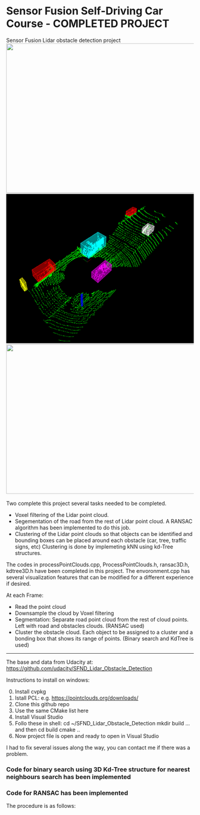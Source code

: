 # Sensor Fusion Self-Driving Car Course - COMPLETED PROJECT

Sensor Fusion Lidar obstacle detection project
<img src="media/ObstacleDetectionFPS.gif" width="700" height="400" />
<img src="media/dataset_1.png" width="700" height="400" />
<img src="media/dataset_2.gif" width="700" height="400" />

Two complete this project several tasks needed to be completed.
- Voxel filtering of the Lidar point cloud.
- Segementation of the road from the rest of Lidar point cloud. A RANSAC algorithm has been implemented to do this job.
- Clustering of the Lidar point clouds so that objects can be identified and bounding boxes can be placed around each obstacle (car, tree, traffic signs, etc)
Clustering is done by implemeting kNN using kd-Tree structures.

The codes in processPointClouds.cpp, ProcessPointClouds.h, ransac3D.h, kdtree3D.h have been completed in this project. The envoronment.cpp has several visualization features that can be modified for a different experience if desired.

At each Frame:
- Read the point cloud
- Downsample the cloud by Voxel filtering
- Segmentation: Separate road point cloud from the rest of cloud points. Left with road and obstacles clouds. (RANSAC used)
- Cluster the obstacle cloud. Each object to be assigned to a cluster and a bonding box that shows its range of points. (Binary search and KdTree is used)

---

The base and data from Udacity at: https://github.com/udacity/SFND_Lidar_Obstacle_Detection

Instructions to install on windows:

0. Install cvpkg
1. Istall PCL: e.g. https://pointclouds.org/downloads/
2. Clone this github repo
3. Use the same CMake list here
4. Install Visual Studio 
5. Follo these in shell:
   cd ~/SFND_Lidar_Obstacle_Detection
   mkdir build ... and then cd build
   cmake ..
6. Now project file is open and ready to open in Visual Studio

I had to fix several issues along the way, you can contact me if there was a problem.

### Code for binary search using 3D Kd-Tree structure for nearest neighbours search has been implemented

### Code for RANSAC has been implemented

The procedure is as follows:





